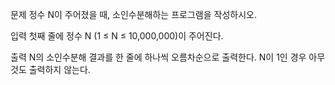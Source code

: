 문제
정수 N이 주어졌을 때, 소인수분해하는 프로그램을 작성하시오.

입력
첫째 줄에 정수 N (1 ≤ N ≤ 10,000,000)이 주어진다.

출력
N의 소인수분해 결과를 한 줄에 하나씩 오름차순으로 출력한다. N이 1인 경우 아무것도 출력하지 않는다.
